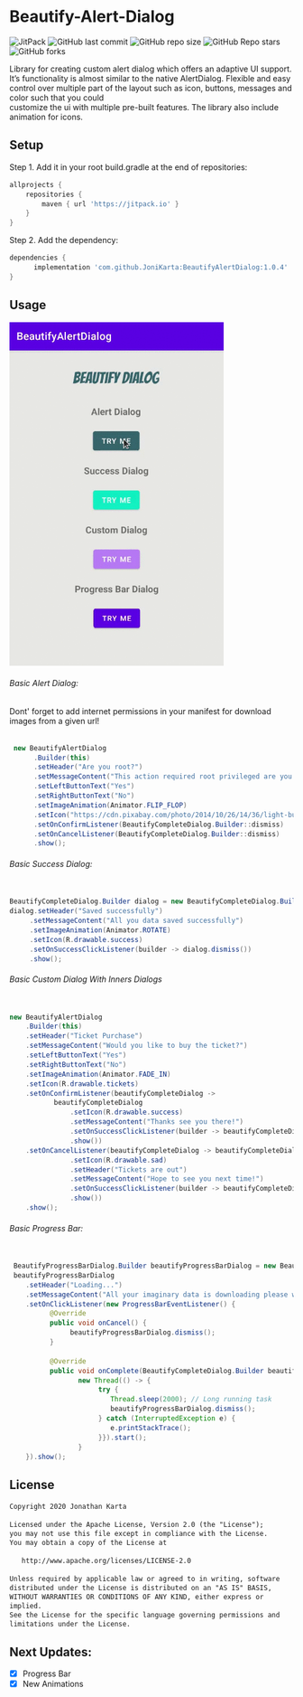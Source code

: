 # Beautify-Alert-Dialog

![JitPack](https://img.shields.io/jitpack/v/github/JoniKarta/BeautifyAlertDialog)
![GitHub last commit](https://img.shields.io/github/last-commit/JoniKarta/BeautifyAlertDialog?color=%23af6b58)
![GitHub repo size](https://img.shields.io/github/repo-size/JoniKarta/BeautifyAlertDialog?color=%23595b83)
![GitHub Repo stars](https://img.shields.io/github/stars/JoniKarta/BeautifyAlertDialog)
![GitHub forks](https://img.shields.io/github/forks/JoniKarta/BeautifyAlertDialog?style=social)

Library for creating custom alert dialog which offers an adaptive UI support. 
It’s functionality is almost similar to the native AlertDialog.
Flexible and easy control over multiple part of the layout such as icon, buttons, messages and color such that you could  
customize the ui with multiple pre-built features.
The library also include animation for icons.


## Setup
Step 1. Add it in your root build.gradle at the end of repositories:
```gradle
allprojects {
    repositories {
        maven { url 'https://jitpack.io' }
    }
}
```

Step 2. Add the dependency:
```gradle
dependencies {
      implementation 'com.github.JoniKarta:BeautifyAlertDialog:1.0.4'
}
```
## Usage
![](Images/BeautifyDialog.gif)

###### Basic Alert Dialog:
Dont' forget to add internet permissions in your manifest for download images from a given url!

```java

 new BeautifyAlertDialog
      .Builder(this)
      .setHeader("Are you root?")
      .setMessageContent("This action required root privileged are you sure you want to proceed")
      .setLeftButtonText("Yes")
      .setRightButtonText("No")
      .setImageAnimation(Animator.FLIP_FLOP)
      .setIcon("https://cdn.pixabay.com/photo/2014/10/26/14/36/light-bulb-503881_960_720.jpg")
      .setOnConfirmListener(BeautifyCompleteDialog.Builder::dismiss)
      .setOnCancelListener(BeautifyCompleteDialog.Builder::dismiss)
      .show();
```

###### Basic Success Dialog:
```java

BeautifyCompleteDialog.Builder dialog = new BeautifyCompleteDialog.Builder(this);
dialog.setHeader("Saved successfully")
     .setMessageContent("All you data saved successfully")
     .setImageAnimation(Animator.ROTATE)
     .setIcon(R.drawable.success)
     .setOnSuccessClickListener(builder -> dialog.dismiss())
     .show();                 
```

###### Basic Custom Dialog With Inners Dialogs
```java                    

new BeautifyAlertDialog
    .Builder(this)
    .setHeader("Ticket Purchase")
    .setMessageContent("Would you like to buy the ticket?")
    .setLeftButtonText("Yes")
    .setRightButtonText("No")
    .setImageAnimation(Animator.FADE_IN)
    .setIcon(R.drawable.tickets)
    .setOnConfirmListener(beautifyCompleteDialog ->
           beautifyCompleteDialog
               .setIcon(R.drawable.success)
               .setMessageContent("Thanks see you there!")
               .setOnSuccessClickListener(builder -> beautifyCompleteDialog.dismiss())
               .show())
    .setOnCancelListener(beautifyCompleteDialog -> beautifyCompleteDialog
               .setIcon(R.drawable.sad)
               .setHeader("Tickets are out")
               .setMessageContent("Hope to see you next time!")
               .setOnSuccessClickListener(builder -> beautifyCompleteDialog.dismiss())
               .show())
    .show();
```

###### Basic Progress Bar:
```java

 BeautifyProgressBarDialog.Builder beautifyProgressBarDialog = new BeautifyProgressBarDialog.Builder(this);
 beautifyProgressBarDialog
    .setHeader("Loading...")
    .setMessageContent("All your imaginary data is downloading please wait until we finish")
    .setOnClickListener(new ProgressBarEventListener() {
          @Override
          public void onCancel() {
               beautifyProgressBarDialog.dismiss();
          }

          @Override
          public void onComplete(BeautifyCompleteDialog.Builder beautifyCompleteDialog) {
                 new Thread(() -> {
                      try {
                         Thread.sleep(2000); // Long running task
                         beautifyProgressBarDialog.dismiss();
                      } catch (InterruptedException e) {
                         e.printStackTrace();
                      }}).start();
                 }
    }).show();
```


## License

    Copyright 2020 Jonathan Karta

    Licensed under the Apache License, Version 2.0 (the "License");
    you may not use this file except in compliance with the License.
    You may obtain a copy of the License at

       http://www.apache.org/licenses/LICENSE-2.0

    Unless required by applicable law or agreed to in writing, software
    distributed under the License is distributed on an "AS IS" BASIS,
    WITHOUT WARRANTIES OR CONDITIONS OF ANY KIND, either express or implied.
    See the License for the specific language governing permissions and
    limitations under the License.

## Next Updates:
- [X] Progress Bar
- [X] New Animations 
